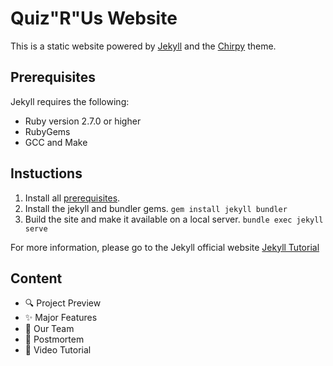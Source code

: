 # Quiz"R"Us Website

This is a static website powered by [Jekyll](https://jekyllrb.com/) and the [Chirpy](https://github.com/cotes2020/jekyll-theme-chirpy) theme.  

## Prerequisites

Jekyll requires the following:

- Ruby version 2.7.0 or higher
- RubyGems
- GCC and Make

## Instuctions
1. Install all [prerequisites](https://jekyllrb.com/docs/installation/).
2. Install the jekyll and bundler gems. `gem install jekyll bundler`
3. Build the site and make it available on a local server. `bundle exec jekyll serve`


For more information, please go to the Jekyll official website [Jekyll Tutorial](https://jekyllrb.com/docs/)

## Content

- 🔍 Project Preview
- ✨ Major Features
- 👥 Our Team
- 🧠 Postmortem
- 🎥 Video Tutorial